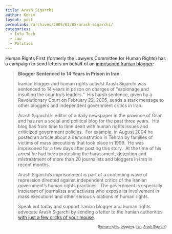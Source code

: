 ```yaml
---
title: Arash Sigarchi
author: Kerim
layout: post
permalink: /archives/2005/03/05/arash-sigarchi/
categories:
  - Info Tech
  - Law
  - Politics
---
```

Human Rights First (formerly the Lawyers Committee for Human Rights) has a campaign to send letters on behalf of an <a href="http://action.humanrightsfirst.org/campaign/sigarchi" onclick="_gaq.push(['_trackEvent', 'outbound-article', 'http://action.humanrightsfirst.org/campaign/sigarchi', 'imprisoned Iranian blogger']);" >imprisoned Iranian blogger</a>:

> **Blogger Sentenced to 14 Years in Prison in Iran**
> 
> Iranian blogger and human rights activist Arash Sigarchi was sentenced to 14 years in prison on charges of &#8220;espionage and insulting the country&#8217;s leaders.&#8221;  His harsh sentence, given by a Revolutionary Court on February 22, 2005, sends a stark message to other bloggers and independent government critics in Iran. 
> 
> Arash Sigarchi is editor of a daily newspaper in the province of Gilan and has run a social and political blog for the past three years.  His blog has from time to time dealt with human rights issues and criticized government policies.  For example, in August 2004 he posted an article about a demonstration in Tehran by families of victims of mass executions that took place in 1999.  He was imprisoned for a few days after posting this story.  At the time of his arrest he had been protesting the harassment, detention and mistreatment of more than 20 journalists and bloggers in Iran in recent months. 
> 
> Arash Sigarchi&#8217;s imprisonment is part of a continuing wave of repression directed against independent critics of the Iranian government&#8217;s human rights practices.  The government is especially intolerant of journalists and activists who expose its involvement in mass executions and other serious violations of human rights.
> 
> Speak out today and support Iranian blogger and human rights advocate Arash Sigarchi by sending a letter to the Iranian authorities <a href="http://action.humanrightsfirst.org/campaign/sigarchi" onclick="_gaq.push(['_trackEvent', 'outbound-article', 'http://action.humanrightsfirst.org/campaign/sigarchi', 'with just a few clicks of your mouse']);" >with just a few clicks of your mouse</a>. 

<div style="text-align:right;">
  <span style="font-size:x-small;">{<a href="http://technorati.com/tag/human rights" onclick="_gaq.push(['_trackEvent', 'outbound-article', 'http://technorati.com/tag/human rights', 'human rights']);"  rel="tag">human rights</a>, <a href="http://technorati.com/tag/blogging" onclick="_gaq.push(['_trackEvent', 'outbound-article', 'http://technorati.com/tag/blogging', 'blogging']);"  rel="tag">blogging</a>, <a href="http://technorati.com/tag/iran" onclick="_gaq.push(['_trackEvent', 'outbound-article', 'http://technorati.com/tag/iran', 'Iran']);"  rel="tag">Iran</a>, <a href="http://technorati.com/tag/Arash Sigarchi" onclick="_gaq.push(['_trackEvent', 'outbound-article', 'http://technorati.com/tag/Arash Sigarchi', 'Arash Sigarchi']);"  rel="tag">Arash Sigarchi</a>}</span>


